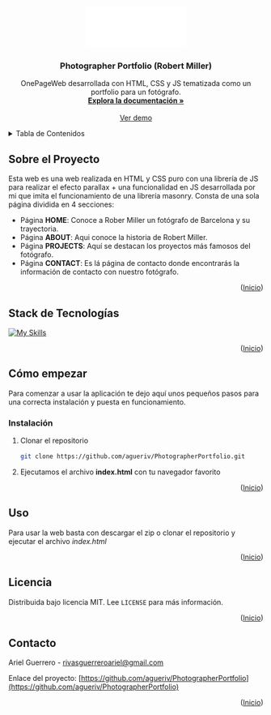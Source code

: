 <a name="readme-top"></a>

<!-- PROJECT LOGO -->
<br />
<div align="center">
  <a href="https://github.com/agueriv/PhotographerPortfolio">
    <img src="img/miller_logo.svg" alt="Logo" width="200" height="80">
  </a>

  <h3 align="center">Photographer Portfolio (Robert Miller)</h3>

  <p align="center">
    OnePageWeb desarrollada con HTML, CSS y JS tematizada como un portfolio para un fotógrafo.
    <br />
    <a href="https://github.com/agueriv/PhotographerPortfolio/README.md"><strong>Explora la documentación »</strong></a>
    <br />
    <br />
    <a href="https://agueriv3110.ieszaidinvergeles.es/DIWEB/RobertMiller/">Ver demo</a>
  </p>
</div>

<!-- TABLE OF CONTENTS -->
<details>
  <summary>Tabla de Contenidos</summary>
  <ol>
    <li>
      <a href="#sobre-el-proyecto">Sobre el Proyecto</a>
      <ul>
        <li><a href="#stack-de-tecnologías">Stack de Tecnologías</a></li>
      </ul>
    </li>
    <li>
      <a href="#cómo-empezar">Cómo empezar</a>
      <ul>
        <li><a href="#instalación">Instalación</a></li>
      </ul>
    </li>
    <li><a href="#uso">Uso</a></li>
    <li><a href="#licencia">Licencia</a></li>
    <li><a href="#contacto">Contacto</a></li>
  </ol>
</details>

<!-- ABOUT THE PROJECT -->

## Sobre el Proyecto

Esta web es una web realizada en HTML y CSS puro con una librería de JS para realizar el efecto parallax + una funcionalidad en JS desarrollada por mi que imita el funcionamiento de una librería masonry. Consta de una sola página dividida en 4 secciones:
- Página **HOME**: Conoce a Rober Miller un fotógrafo de Barcelona y su trayectoria.
- Página **ABOUT**: Aqui conoce la historia de Robert Miller.
- Página **PROJECTS**: Aquí se destacan los proyectos más famosos del fotógrafo.
- Página **CONTACT**: Es lá página de contacto donde encontrarás la información de contacto con nuestro fotógrafo.

<p align="right">(<a href="#readme-top">Inicio</a>)</p>

## Stack de Tecnologías

[![My Skills](https://skillicons.dev/icons?i=html,css,js)](.)

<p align="right">(<a href="#readme-top">Inicio</a>)</p>

<!-- GETTING STARTED -->

## Cómo empezar

Para comenzar a usar la aplicación te dejo aquí unos pequeños pasos para una correcta instalación y puesta en funcionamiento.

### Instalación

1. Clonar el repositorio
    ```sh
    git clone https://github.com/agueriv/PhotographerPortfolio.git
    ```
2. Ejecutamos el archivo **index.html** con tu navegador favorito

<p align="right">(<a href="#readme-top">Inicio</a>)</p>

<!-- USAGE EXAMPLES -->

## Uso

Para usar la web basta con descargar el zip o clonar el repositorio y ejecutar el archivo *index.html*

<p align="right">(<a href="#readme-top">Inicio</a>)</p>

<!-- LICENSE -->

## Licencia

Distribuida bajo licencia MIT. Lee `LICENSE` para más información.

<p align="right">(<a href="#readme-top">Inicio</a>)</p>

<!-- CONTACT -->

## Contacto

Ariel Guerrero - rivasguerreroariel@gmail.com

Enlace del proyecto: [https://github.com/agueriv/PhotographerPortfolio](https://github.com/agueriv/PhotographerPortfolio)

<p align="right">(<a href="#readme-top">Inicio</a>)</p>
